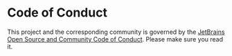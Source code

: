 <!-- Copyright 2000-2023 JetBrains s.r.o. and other contributors. Use of this source code is governed by the Apache 2.0 license that can be found in the LICENSE file. -->

# Code of Conduct

This project and the corresponding community is governed by the [JetBrains Open Source and Community Code of Conduct](https://github.com/jetbrains#code-of-conduct). Please make sure you read it.
